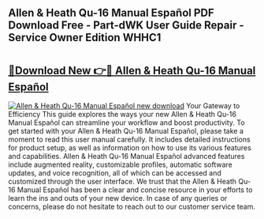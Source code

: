 ## Allen & Heath Qu-16 Manual Español PDF Download Free - Part-dWK User Guide Repair - Service Owner Edition WHHC1

# <h2><a href="http://bc382.oget.top/?id=Allen+%26+Heath+Qu-16+Manual+Espa%c3%b1ol">🔗Download New 👉🔴 Allen & Heath Qu-16 Manual Español</a></h2>

[![Allen & Heath Qu-16 Manual Español new download](https://i.imgur.com/5g1atiW.png)](http://bc382.oget.top/?id=Allen+%26+Heath+Qu-16+Manual+Espa%c3%b1ol)
Your Gateway to Efficiency This guide explores the ways your new Allen & Heath Qu-16 Manual Español can streamline your workflow and boost productivity. To get started with your Allen & Heath Qu-16 Manual Español, please take a moment to read this user manual carefully. It includes detailed instructions for product setup, as well as information on how to use its various features and capabilities. Allen & Heath Qu-16 Manual Español advanced features include augmented reality, customizable profiles, automatic software updates, and voice recognition, all of which can be accessed and customized through the user interface. We trust that the Allen & Heath Qu-16 Manual Español has been a clear and concise resource in your efforts to learn the ins and outs of your new device. In case of any queries or concerns, please do not hesitate to reach out to our customer service team.
